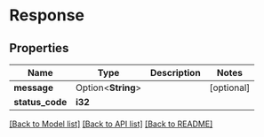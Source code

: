 # Response

## Properties

Name | Type | Description | Notes
------------ | ------------- | ------------- | -------------
**message** | Option<**String**> |  | [optional]
**status_code** | **i32** |  | 

[[Back to Model list]](../README.md#documentation-for-models) [[Back to API list]](../README.md#documentation-for-api-endpoints) [[Back to README]](../README.md)


